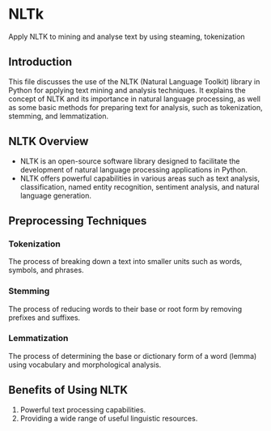 # NLTk
Apply NLTK to mining and analyse text by using steaming, tokenization
## Introduction

This file discusses the use of the NLTK (Natural Language Toolkit) library in Python for applying text mining and analysis techniques. It explains the concept of NLTK and its importance in natural language processing, as well as some basic methods for preparing text for analysis, such as tokenization, stemming, and lemmatization.

## NLTK Overview

- NLTK is an open-source software library designed to facilitate the development of natural language processing applications in Python.
- NLTK offers powerful capabilities in various areas such as text analysis, classification, named entity recognition, sentiment analysis, and natural language generation.

## Preprocessing Techniques

### Tokenization
The process of breaking down a text into smaller units such as words, symbols, and phrases.

### Stemming
The process of reducing words to their base or root form by removing prefixes and suffixes.

### Lemmatization
The process of determining the base or dictionary form of a word (lemma) using vocabulary and morphological analysis.

## Benefits of Using NLTK
1. Powerful text processing capabilities.
2. Providing a wide range of useful linguistic resources.
